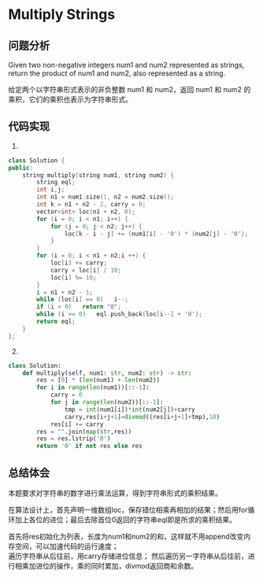#  Multiply Strings

## 问题分析

Given two non-negative integers num1 and num2 represented as strings, return the product of num1 and num2, also represented as a string.

给定两个以字符串形式表示的非负整数 num1 和 num2，返回 num1 和 num2 的乘积，它们的乘积也表示为字符串形式。

## 代码实现

1.
``` C++
class Solution {
public:
    string multiply(string num1, string num2) {
        string eql;
        int i,j;
        int n1 = num1.size(), n2 = num2.size();
        int k = n1 + n2 - 2, carry = 0;
        vector<int> loc(n1 + n2, 0);
        for (i = 0; i < n1; i++) {
            for (j = 0; j < n2; j++) {
                loc[k - i - j] += (num1[i] - '0') * (num2[j] - '0');
            }
        }
        for (i = 0; i < n1 + n2;i ++) {
            loc[i] += carry;
            carry = loc[i] / 10;
            loc[i] %= 10;
        }
        i = n1 + n2 - 1;
        while (loc[i] == 0)   i--;
        if (i < 0)   return "0";
        while (i >= 0)   eql.push_back(loc[i--] + '0');
        return eql;
    }
};
```

2.
```python
class Solution:
    def multiply(self, num1: str, num2: str) -> str:
        res = [0] * (len(num1) + len(num2))
        for i in range(len(num1))[::-1]:
            carry = 0
            for j in range(len(num2))[::-1]:
                tmp = int(num1[i])*int(num2[j])+carry
                carry,res[i+j+1]=divmod((res[i+j+1]+tmp),10)
            res[i] += carry
        res = "".join(map(str,res))
        res = res.lstrip('0')
        return '0' if not res else res

```

## 总结体会

本题要求对字符串的数字进行乘法运算，得到字符串形式的乘积结果。

在算法设计上，首先声明一维数组loc，保存错位相乘再相加的结果；然后用for循环加上各位的进位；最后去除首位0返回的字符串eql即是所求的乘积结果。

首先将res初始化为列表，长度为num1和num2的和，这样就不用append改变内存空间，可以加速代码的运行速度；  
遍历字符串从后往前，用carry存储进位信息；
然后遍历另一字符串从后往前，进行相乘加进位的操作，乘的同时累加，divmod返回商和余数。